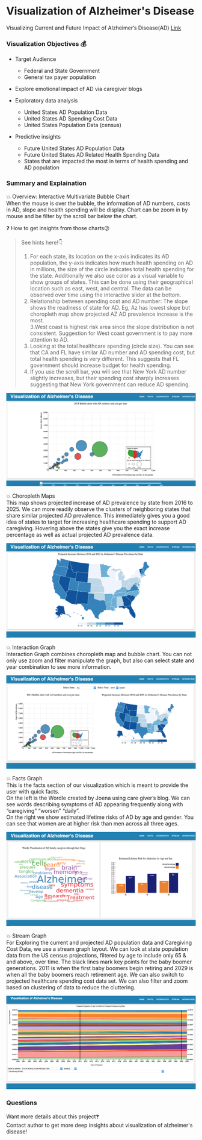 # Visualization of Alzheimer's Disease
Visualizing Current and Future Impact of Alzheimer’s Disease(AD) [Link](https://zishanfu.github.io/Visualization-of-Alzheimer-s-Disease/index.html)

### Visualization Objectives :moneybag:
* Target Audience
    * Federal and State Government
    * General tax payer population
    
* Explore emotional impact of AD via caregiver blogs

* Exploratory data analysis
    * United States AD Population Data
    * United States AD Spending Cost Data
    * United States Population Data (census)
    
* Predictive insights
    * Future United States AD Population Data
    * Future United States AD Related Health Spending Data
    * States that are impacted the most in terms of health spending and AD population

### Summary and Explaination
:boom: Overview: Interactive Multivariate Bubble Chart  
When the mouse is over the bubble, the information of AD numbers, costs in AD, slope and health spending will be display. Chart can be zoom in by mouse and be filter by the scroll bar below the chart.  

:question: How to get insights from those charts:confused:   
> See hints here!:point_down:
> 1. For each state, its location on the x-axis indicates its AD population, the y-axis indicates how much health spending on AD in millions, the size of the circle indicates total health spending for the state. Additionally we also use color as a visual variable to show groups of states. This can be done using their geographical location such as east, west, and central. The data can be observed over time using the interactive slider at the bottom.  
> 2. Relationship between spending cost and AD number: The slope shows the readiness of state for AD. Eg, Az has lowest slope but choropleth map show projected AZ AD prevalence increase is the most.  
> 3.West coast is highest risk area since the slope distribution is not consistent. Suggestion for West coast government is to pay more attention to AD.  
> 4. Looking at the total healthcare spending (circle size). You can see that CA and FL have similar AD number and AD spending cost, but total health spending is very different. This suggests that FL government should increase budget for health spending.  
> 5. If you use the scroll bar, you will see that New York AD number slightly increases, but their spending cost sharply increases suggesting that New York government can reduce AD spending.  

[![bubble](/pic/bubble.png)](https://zishanfu.github.io/Visualization-of-Alzheimer-s-Disease/index.html)

:boom: Choropleth Maps  
This map shows projected increase of AD prevalence by state from 2016 to 2025. We can more readily observe the clusters of neighboring states that share similar projected AD prevalence. This immediately gives you a good idea of states to target for increasing healthcare spending to support AD caregiving. Hovering above the states give you the exact increase percentage as well as actual projected AD prevalence data. 

[![map](/pic/map.png)](https://zishanfu.github.io/Visualization-of-Alzheimer-s-Disease/choropleth.html)

:boom: Interaction Graph  
Interaction Graph combines choropleth map and bubble chart. You can not only use zoom and filter manipulate the graph, but also can select state and year combination to see more information.

[![map](/pic/interaction.png)](https://zishanfu.github.io/Visualization-of-Alzheimer-s-Disease/interact.html)

:boom: Facts Graph  
This is the facts section of our visualization which is meant to provide the user with quick facts.  
On the left is the Wordle created by Joena using care giver’s blog. We can see words describing symptoms of AD appearing frequently along with “caregiving” “worsen” “daily”.  
On the right we show estimated lifetime risks of AD by age and gender. You can see that women are at higher risk than men across all three ages.  

[![map](/pic/info.png)](https://zishanfu.github.io/Visualization-of-Alzheimer-s-Disease/facts.html)

:boom: Stream Graph  
For Exploring the current and projected AD population data and Caregiving Cost Data, we use a stream graph layout. We can look at state population data from the US census projections, filtered by age to include only 65 & and above, over time. The black lines mark key points for the baby boomer generations. 2011 is when the first baby boomers begin retiring and 2029 is when all the baby boomers reach retirement age. We can also switch to projected healthcare spending cost data set. We can also filter and zoom based on clustering of data to reduce the cluttering.  

[![map](/pic/stream.png)](https://zishanfu.github.io/Visualization-of-Alzheimer-s-Disease/stream.html)

### Questions
Want more details about this project:question:  
Contact author to get more deep insights about visualization of alzheimer's disease!

